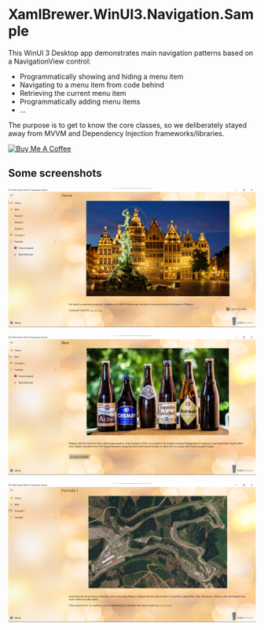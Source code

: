 # XamlBrewer.WinUI3.Navigation.Sample
This WinUI 3 Desktop app demonstrates main navigation patterns based on a NavigationView control:
* Programmatically showing and hiding a menu item
* Navigating to a menu item from code behind
* Retrieving the current menu item
* Programmatically adding menu items
* ...

The purpose is to get to know the core classes, so we deliberately stayed away from MVVM and Dependency Injection frameworks/libraries.

<a href="https://www.buymeacoffee.com/xamlbrewer" target="_blank"><img src="https://cdn.buymeacoffee.com/buttons/default-orange.png" alt="Buy Me A Coffee" height="41" width="174"></a>

## Some screenshots

![Screenshot](Assets/HomePage.png?raw=true)

![Screenshot](Assets/BeerPage.png?raw=true)

![Screenshot](Assets/Formula1Page.png?raw=true)


